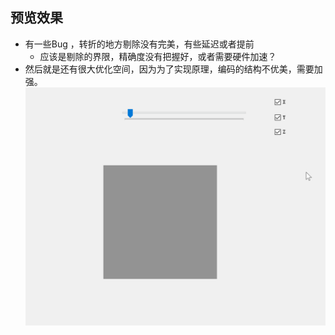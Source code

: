 ## 预览效果
* 有一些Bug ，转折的地方剔除没有完美，有些延迟或者提前
  * 应该是剔除的界限，精确度没有把握好，或者需要硬件加速？
* 然后就是还有很大优化空间，因为为了实现原理，编码的结构不优美，需要加强。
![image](https://github.com/fuyuoo/myCube/blob/master/cube.gif)


